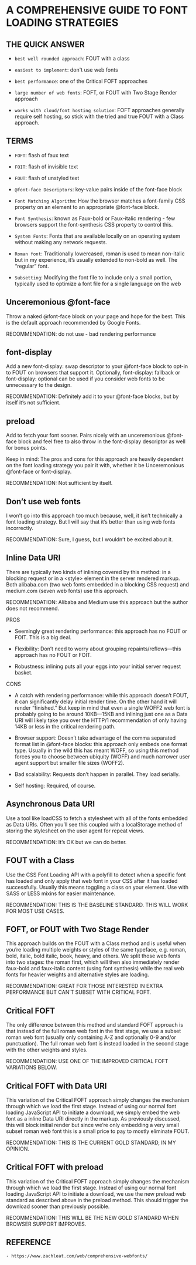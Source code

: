 


# A COMPREHENSIVE GUIDE TO FONT LOADING STRATEGIES


## THE QUICK ANSWER


- `best well rounded approach`: FOUT with a class

- `easiest to implement`: don't use web fonts

- `best performance`: one of the Critical FOFT approaches

- `large number of web fonts`: FOFT, or FOUT with Two Stage Render approach

- `works with cloud/font hosting solution`: FOFT approaches generally require self hosting, so stick with the tried and true FOUT with a Class approach.




## TERMS

- `FOFT`: flash of faux text

- `FOIT`: flash of invisible text

- `FOUT`: flash of unstyled text

- `@font-face Descriptors`: key-value pairs inside of the font-face block

- `Font Matching Algorithm`: How the browser matches a font-family CSS property on an element to an appropriate @font-face block.

- `Font Synthesis`: known as Faux-bold or Faux-italic rendering - few browsers support the font-synthesis CSS property to control this.

- `System Fonts`: Fonts that are available locally on an operating system without making any network requests.

- `Roman font`: Traditionally lowercased, roman is used to mean non-italic but in my experience, it’s usually extended to non-bold as well. The “regular” font.

- `Subsetting`: Modifying the font file to include only a small portion, typically used to optimize a font file for a single language on the web








## Unceremonious @font-face

Throw a naked @font-face block on your page and hope for the best. This is the default approach recommended by Google Fonts.

RECOMMENDATION: do not use - bad rendering performance


## font-display

Add a new font-display: swap descriptor to your @font-face block to opt-in to FOUT on browsers that support it. Optionally, font-display: fallback or font-display: optional can be used if you consider web fonts to be unnecessary to the design.

RECOMMENDATION: Definitely add it to your @font-face blocks, but by itself it’s not sufficient.


## preload

Add <link rel="preload" href="font.woff2" as="font" type="font/woff2" crossorigin> to fetch your font sooner. Pairs nicely with an unceremonious @font-face block and feel free to also throw in the font-display descriptor as well for bonus points.

Keep in mind: The pros and cons for this approach are heavily dependent on the font loading strategy you pair it with, whether it be Unceremonious @font-face or font-display.

RECOMMENDATION: Not sufficient by itself.


## Don’t use web fonts

I won’t go into this approach too much because, well, it isn’t technically a font loading strategy. But I will say that it’s better than using web fonts incorrectly.

RECOMMENDATION: Sure, I guess, but I wouldn’t be excited about it.


## Inline Data URI

There are typically two kinds of inlining covered by this method: in a blocking <link rel="stylesheet"> request or in a &lt;style> element in the server rendered markup. Both alibaba.com (two web fonts embedded in a blocking CSS request) and medium.com (seven web fonts) use this approach.

RECOMMENDATION: Alibaba and Medium use this approach but the author does not recommend.


PROS

- Seemingly great rendering performance: this approach has no FOUT or FOIT. This is a big deal.

- Flexibility: Don’t need to worry about grouping repaints/reflows—this approach has no FOUT or FOIT.

- Robustness: inlining puts all your eggs into your initial server request basket.

CONS

- A catch with rendering performance: while this approach doesn’t FOUT, it can significantly delay initial render time. On the other hand it will render “finished.” But keep in mind that even a single WOFF2 web font is probably going to be around 10KB—15KB and inlining just one as a Data URI will likely take you over the HTTP/1 recommendation of only having 14KB or less in the critical rendering path.

- Browser support: Doesn’t take advantage of the comma separated format list in @font-face blocks: this approach only embeds one format type. Usually in the wild this has meant WOFF, so using this method forces you to choose between ubiquity (WOFF) and much narrower user agent support but smaller file sizes (WOFF2).

- Bad scalability: Requests don’t happen in parallel. They load serially.

- Self hosting: Required, of course.


## Asynchronous Data URI

Use a tool like loadCSS to fetch a stylesheet with all of the fonts embedded as Data URIs. Often you’ll see this coupled with a localStorage method of storing the stylesheet on the user agent for repeat views.

RECOMMENDATION: It’s OK but we can do better.


## FOUT with a Class

Use the CSS Font Loading API with a polyfill to detect when a specific font has loaded and only apply that web font in your CSS after it has loaded successfully. Usually this means toggling a class on your <html> element. Use with SASS or LESS mixins for easier maintenance.

RECOMMENDATION: THIS IS THE BASELINE STANDARD. THIS WILL WORK FOR MOST USE CASES.


## FOFT, or FOUT with Two Stage Render

This approach builds on the FOUT with a Class method and is useful when you’re loading multiple weights or styles of the same typeface, e.g. roman, bold, italic, bold italic, book, heavy, and others. We split those web fonts into two stages: the roman first, which will then also immediately render faux-bold and faux-italic content (using font synthesis) while the real web fonts for heavier weights and alternative styles are loading.

RECOMMENDATION: GREAT FOR THOSE INTERESTED IN EXTRA PERFORMANCE BUT CAN’T SUBSET WITH CRITICAL FOFT.


## Critical FOFT

The only difference between this method and standard FOFT approach is that instead of the full roman web font in the first stage, we use a subset roman web font (usually only containing A-Z and optionally 0-9 and/or punctuation). The full roman web font is instead loaded in the second stage with the other weights and styles.

RECOMMENDATION: USE ONE OF THE IMPROVED CRITICAL FOFT VARIATIONS BELOW.


## Critical FOFT with Data URI

This variation of the Critical FOFT approach simply changes the mechanism through which we load the first stage. Instead of using our normal font loading JavaScript API to initiate a download, we simply embed the web font as a inline Data URI directly in the markup. As previously discussed, this will block initial render but since we’re only embedding a very small subset roman web font this is a small price to pay to mostly eliminate FOUT.

RECOMMENDATION: THIS IS THE CURRENT GOLD STANDARD, IN MY OPINION.


## Critical FOFT with preload

This variation of the Critical FOFT approach simply changes the mechanism through which we load the first stage. Instead of using our normal font loading JavaScript API to initiate a download, we use the new preload web standard as described above in the preload method. This should trigger the download sooner than previously possible.

RECOMMENDATION: THIS WILL BE THE NEW GOLD STANDARD WHEN BROWSER SUPPORT IMPROVES.



## REFERENCE

    - https://www.zachleat.com/web/comprehensive-webfonts/
